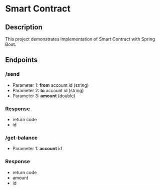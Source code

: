 # Smart Contract

## Description
This project demonstrates implementation of Smart Contract with Spring Boot.

## Endpoints
### /send
- Parameter 1: **from** account id (string)
- Parameter 2: **to** account id (string)
- Parameter 3: **amount** (double)
### Response
- return code
- id

### /get-balance
- Parameter 1: **account** id
### Response
- return code
- amount
- id